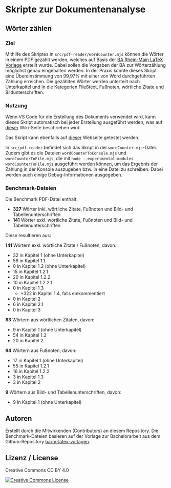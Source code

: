 # Skripte zur Dokumentenanalyse

## Wörter zählen

### Ziel

Mithilfe des Skriptes in `src/pdf-reader/wordCounter.mjs` können die Wörter in einem PDF gezählt werden, welches auf Basis der <a href="https://github.com/Schlump02/barm-latex-vorlagen">BA Rhein-Main LaTeX Vorlage</a> erstellt wurde. Dabei sollen die Vorgaben der BA zur Wörterzählung möglichst genau eingehalten werden. In der Praxis konnte dieses Skript eine Übereinstimmung von 99,97% mit einer von Word durchgeführten Zählung erreichen. Die gezählten Wörter werden unterteilt nach Unterkapitel und in die Kategorien Fließtext, Fußnoten, wörtliche Zitate und Bildunterschriften.

### Nutzung

Wenn VS Code für die Erstellung des Dokuments verwendet wird, kann dieses Skript automatisch bei jeder Erstellung ausgeführt werden, was auf <a href="https://github.com/Schlump02/barm-latex-vorlagen/wiki/W%C3%B6rter-automatisch-z%C3%A4hlen-in-VS-Code">dieser</a> Wiki-Seite beschrieben wird.

Das Skript kann ebenfalls auf <a href="https://barm.jona.codes">dieser</a> Webseite getestet werden.

In `src/pdf-reader` befindet sich das Skript in der `wordCounter.mjs`-Datei. Zudem gibt es die Dateien `wordCounterToConsole.mjs` und `wordCounterToFile.mjs`, die mit `node --experimental-modules wordCounterToFile.mjs` ausgeführt werden können, um das Ergebnis der Zählung in der Konsole auszugeben bzw. in eine Datei zu schreiben. Dabei werden auch einige Debug-Informationen ausgegeben.

### Benchmark-Dateien

Die Benchmark PDF-Datei enthält:
- **327** Wörter inkl. wörtliche Zitate, Fußnoten und Bild- und Tabellenunterschriften
- **141** Wörter exkl. wörtliche Zitate, Fußnoten und Bild- und Tabellenunterschriften

Diese resultieren aus:

**141** Wörtern exkl. wörtliche Zitate / Fußnoten, davon:
- 32 in Kapitel 1 (ohne Unterkapitel)
- 58 in Kapitel 1.1
- 0 in Kapitel 1.2 (ohne Unterkapitel)
- 15 in Kapitel 1.2.1
- 20 in Kapitel 1.2.2
- 10 in Kapitel 1.2.2.1
- 0 in Kapitel 1.3
  - \+322 in Kapitel 1.4, falls einkommentiert
- 0 in Kapitel 2
- 6 in Kapitel 2.1
- 0 in Kapitel 3

**83** Wörtern aus wörtlichen Zitaten, davon:
- 9 in Kapitel 1 (ohne Unterkapitel)
- 54 in Kapitel 1.3
- 20 in Kapitel 2

**94** Wörtern aus Fußnoten, davon:
- 17 in Kapitel 1 (ohne Unterkapitel)
- 55 in Kapitel 1.2.1
- 16 in Kapitel 1.2.2
- 3 in Kapitel 1.3
- 3 in Kapitel 2

**9** Wörtern aus Bild- und Tabellenunterschriften, davon:
- 9 in Kapitel 1 (ohne Unterkapitel)

## Autoren

Erstellt durch die Mitwirkenden (Contributors) an diesem Repository. Die Benchmark-Dateien basieren auf der Vorlage zur Bachelorarbeit aus dem Github-Repository <a href="https://github.com/Schlump02/barm-latex-vorlagen">barm-latex-vorlagen</a>.

## Lizenz / License

Creative Commons CC BY 4.0

<a rel="license" href="http://creativecommons.org/licenses/by/4.0/"><img alt="Creative Commons License" style="border-width:0" src="https://i.creativecommons.org/l/by/4.0/88x31.png" /></a>
